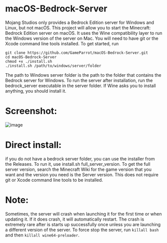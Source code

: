 # macOS-Bedrock-Server
Mojang Studios only provides a Bedrock Edition server for Windows and Linux, but not macOS. This project will allow you to start the Minecraft: Bedrock Edition server on macOS. It uses the Wine compatibility layer to run the Windows version of the server on Mac. You will need to have git or the Xcode command line tools installed.
To get started, run
```
git clone https://github.com/GameParrot/macOS-Bedrock-Server.git
cd macOS-Bedrock-Server
chmod +x ./install.sh
./install.sh /path/to/windows/server/folder
```

The path to Windows server folder is the path to the folder that contains the Bedrock server for Windows. To run the server after installation, run the bedrock_server executable in the server folder. If Wine asks you to install anything, you should install it.
# Screenshot:
![image](https://user-images.githubusercontent.com/85067619/126051770-9ad2b375-7736-4381-83cf-cb3da2b67832.jpg)
# Direct install:
if you do not have a bedrock server folder, you can use the installer from the Releases. To run it, use install.sh full_server_version. To get the full server version, search the Minecraft Wiki for the game version that you want and the version you need is the Server version. This does not require git or Xcode command line tools to be installed.
# Note:
Sometimes, the server will crash when launching it for the first time or when updating it. If it does crash, it will automatically restart. The crash is extremely rare after is starts up successfully once unless you are launching a different version of the server. To force stop the server, run `killall bash` and then `killall wine64-preloader`. 
